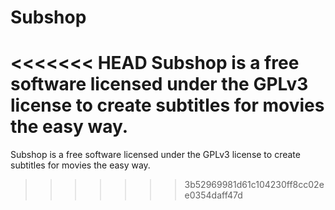 # Subshop
<<<<<<< HEAD
Subshop is a free software licensed under the GPLv3 license to create subtitles for movies the easy way.
=======
Subshop is a free software licensed under the GPLv3 license to create subtitles for movies the easy way.
>>>>>>> 3b52969981d61c104230ff8cc02ee0354daff47d
